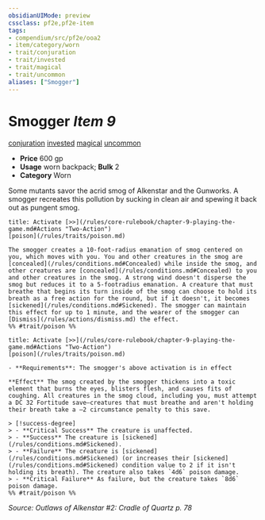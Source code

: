 ```yaml
---
obsidianUIMode: preview
cssclass: pf2e,pf2e-item
tags:
- compendium/src/pf2e/ooa2
- item/category/worn
- trait/conjuration
- trait/invested
- trait/magical
- trait/uncommon
aliases: ["Smogger"]
---
```

# Smogger *Item 9*  
[conjuration](/rules/traits/conjuration.md)  [invested](/rules/traits/invested.md)  [magical](/rules/traits/magical.md)  [uncommon](/rules/traits/uncommon.md)  

- **Price** 600 gp
- **Usage** worn backpack; **Bulk** 2
- **Category** Worn

Some mutants savor the acrid smog of Alkenstar and the Gunworks. A smogger recreates this pollution by sucking in clean air and spewing it back out as pungent smog.

```ad-embed-ability
title: Activate [>>](/rules/core-rulebook/chapter-9-playing-the-game.md#Actions "Two-Action")
[poison](/rules/traits/poison.md)  

The smogger creates a 10-foot-radius emanation of smog centered on you, which moves with you. You and other creatures in the smog are [concealed](/rules/conditions.md#Concealed) while inside the smog, and other creatures are [concealed](/rules/conditions.md#Concealed) to you and other creatures in the smog. A strong wind doesn't disperse the smog but reduces it to a 5-footradius emanation. A creature that must breathe that begins its turn inside of the smog can choose to hold its breath as a free action for the round, but if it doesn't, it becomes [sickened](/rules/conditions.md#Sickened). The smogger can maintain this effect for up to 1 minute, and the wearer of the smogger can [Dismiss](/rules/actions/dismiss.md) the effect.  
%% #trait/poison %%
```

```ad-embed-ability
title: Activate [>>](/rules/core-rulebook/chapter-9-playing-the-game.md#Actions "Two-Action")
[poison](/rules/traits/poison.md)  

- **Requirements**: The smogger's above activation is in effect

**Effect** The smog created by the smogger thickens into a toxic element that burns the eyes, blisters flesh, and causes fits of coughing. All creatures in the smog cloud, including you, must attempt a DC 32 Fortitude save—creatures that must breathe and aren't holding their breath take a –2 circumstance penalty to this save.

> [!success-degree] 
> - **Critical Success** The creature is unaffected.
> - **Success** The creature is [sickened](/rules/conditions.md#Sickened).
> - **Failure** The creature is [sickened](/rules/conditions.md#Sickened) (or increases their [sickened](/rules/conditions.md#Sickened) condition value to 2 if it isn't holding its breath). The creature also takes `4d6` poison damage.
> - **Critical Failure** As failure, but the creature takes `8d6` poison damage.  
%% #trait/poison %%
```

*Source: Outlaws of Alkenstar #2: Cradle of Quartz p. 78*
